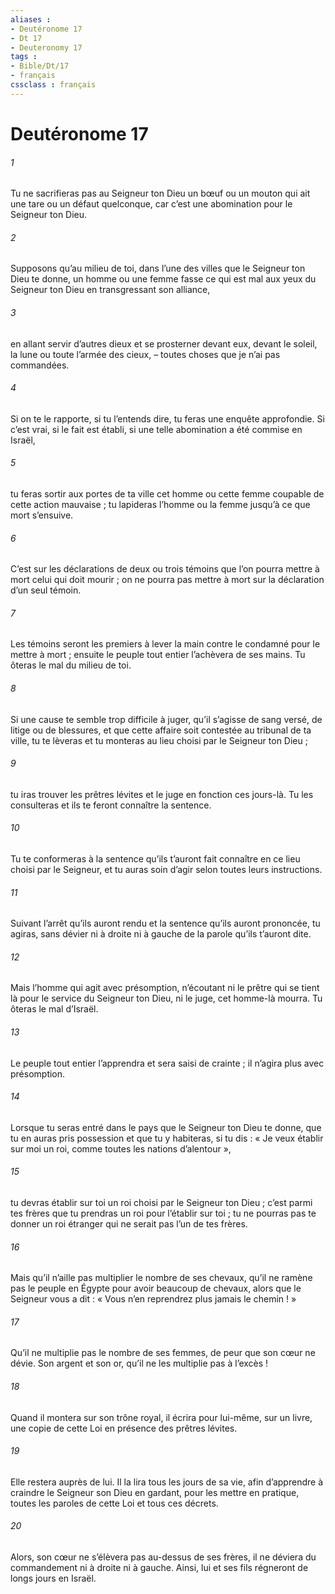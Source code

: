 ```yaml
---
aliases : 
- Deutéronome 17
- Dt 17
- Deuteronomy 17
tags : 
- Bible/Dt/17
- français
cssclass : français
---
```


# Deutéronome 17

###### 1
Tu ne sacrifieras pas au Seigneur ton Dieu un bœuf ou un mouton qui ait une tare ou un défaut quelconque, car c’est une abomination pour le Seigneur ton Dieu.
###### 2
Supposons qu’au milieu de toi, dans l’une des villes que le Seigneur ton Dieu te donne, un homme ou une femme fasse ce qui est mal aux yeux du Seigneur ton Dieu en transgressant son alliance,
###### 3
en allant servir d’autres dieux et se prosterner devant eux, devant le soleil, la lune ou toute l’armée des cieux, – toutes choses que je n’ai pas commandées.
###### 4
Si on te le rapporte, si tu l’entends dire, tu feras une enquête approfondie. Si c’est vrai, si le fait est établi, si une telle abomination a été commise en Israël,
###### 5
tu feras sortir aux portes de ta ville cet homme ou cette femme coupable de cette action mauvaise ; tu lapideras l’homme ou la femme jusqu’à ce que mort s’ensuive.
###### 6
C’est sur les déclarations de deux ou trois témoins que l’on pourra mettre à mort celui qui doit mourir ; on ne pourra pas mettre à mort sur la déclaration d’un seul témoin.
###### 7
Les témoins seront les premiers à lever la main contre le condamné pour le mettre à mort ; ensuite le peuple tout entier l’achèvera de ses mains. Tu ôteras le mal du milieu de toi.
###### 8
Si une cause te semble trop difficile à juger, qu’il s’agisse de sang versé, de litige ou de blessures, et que cette affaire soit contestée au tribunal de ta ville, tu te lèveras et tu monteras au lieu choisi par le Seigneur ton Dieu ;
###### 9
tu iras trouver les prêtres lévites et le juge en fonction ces jours-là. Tu les consulteras et ils te feront connaître la sentence.
###### 10
Tu te conformeras à la sentence qu’ils t’auront fait connaître en ce lieu choisi par le Seigneur, et tu auras soin d’agir selon toutes leurs instructions.
###### 11
Suivant l’arrêt qu’ils auront rendu et la sentence qu’ils auront prononcée, tu agiras, sans dévier ni à droite ni à gauche de la parole qu’ils t’auront dite.
###### 12
Mais l’homme qui agit avec présomption, n’écoutant ni le prêtre qui se tient là pour le service du Seigneur ton Dieu, ni le juge, cet homme-là mourra. Tu ôteras le mal d’Israël.
###### 13
Le peuple tout entier l’apprendra et sera saisi de crainte ; il n’agira plus avec présomption.
###### 14
Lorsque tu seras entré dans le pays que le Seigneur ton Dieu te donne, que tu en auras pris possession et que tu y habiteras, si tu dis : « Je veux établir sur moi un roi, comme toutes les nations d’alentour »,
###### 15
tu devras établir sur toi un roi choisi par le Seigneur ton Dieu ; c’est parmi tes frères que tu prendras un roi pour l’établir sur toi ; tu ne pourras pas te donner un roi étranger qui ne serait pas l’un de tes frères.
###### 16
Mais qu’il n’aille pas multiplier le nombre de ses chevaux, qu’il ne ramène pas le peuple en Égypte pour avoir beaucoup de chevaux, alors que le Seigneur vous a dit : « Vous n’en reprendrez plus jamais le chemin ! »
###### 17
Qu’il ne multiplie pas le nombre de ses femmes, de peur que son cœur ne dévie. Son argent et son or, qu’il ne les multiplie pas à l’excès !
###### 18
Quand il montera sur son trône royal, il écrira pour lui-même, sur un livre, une copie de cette Loi en présence des prêtres lévites.
###### 19
Elle restera auprès de lui. Il la lira tous les jours de sa vie, afin d’apprendre à craindre le Seigneur son Dieu en gardant, pour les mettre en pratique, toutes les paroles de cette Loi et tous ces décrets.
###### 20
Alors, son cœur ne s’élèvera pas au-dessus de ses frères, il ne déviera du commandement ni à droite ni à gauche. Ainsi, lui et ses fils régneront de longs jours en Israël.
